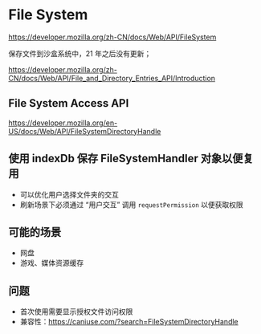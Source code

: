 # File System

https://developer.mozilla.org/zh-CN/docs/Web/API/FileSystem

保存文件到沙盒系统中，21 年之后没有更新；

https://developer.mozilla.org/zh-CN/docs/Web/API/File_and_Directory_Entries_API/Introduction

## File System Access API

https://developer.mozilla.org/en-US/docs/Web/API/FileSystemDirectoryHandle

## 使用 indexDb 保存 FileSystemHandler 对象以便复用
- 可以优化用户选择文件夹的交互
- 刷新场景下必须通过 “用户交互” 调用 `requestPermission` 以便获取权限


## 可能的场景

- 网盘
- 游戏、媒体资源缓存

## 问题

- 首次使用需要显示授权文件访问权限
- 兼容性：https://caniuse.com/?search=FileSystemDirectoryHandle
